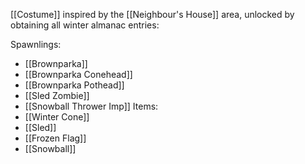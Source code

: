 [[Costume]] inspired by the [[Neighbour's House]] area, unlocked by obtaining all winter almanac entries:

Spawnlings:
- [[Brownparka]]
- [[Brownparka Conehead]]
- [[Brownparka Pothead]]
- [[Sled Zombie]]
- [[Snowball Thrower Imp]]
Items:
- [[Winter Cone]]
- [[Sled]]
- [[Frozen Flag]]
- [[Snowball]]